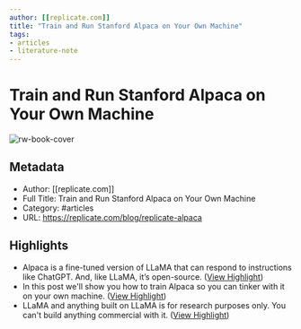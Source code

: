 ```yaml
---
author: [[replicate.com]]
title: "Train and Run Stanford Alpaca on Your Own Machine"
tags: 
- articles
- literature-note
---
```

# Train and Run Stanford Alpaca on Your Own Machine

![rw-book-cover](https://replicate.com/static/blog/replicate-alpaca/party-alpaca.png)

## Metadata
- Author: [[replicate.com]]
- Full Title: Train and Run Stanford Alpaca on Your Own Machine
- Category: #articles
- URL: https://replicate.com/blog/replicate-alpaca

## Highlights
- Alpaca is a fine-tuned version of LLaMA that can respond to instructions like ChatGPT. And, like LLaMA, it’s open-source. ([View Highlight](https://read.readwise.io/read/01gvwssxz1w266vkwxt5kjzjab))
- In this post we'll show you how to train Alpaca so you can tinker with it on your own machine. ([View Highlight](https://read.readwise.io/read/01gvwstc1phxq5y8pkbdhk8agk))
- LLaMA and anything built on LLaMA is for research purposes only. You can't build anything commercial with it. ([View Highlight](https://read.readwise.io/read/01gvwsth7aa380kvbva0kn7e59))
